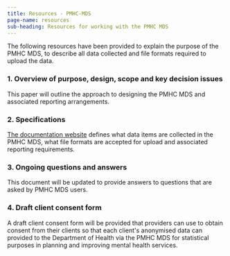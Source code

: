 ```yaml
---
title: Resources - PMHC-MDS
page-name: resources
sub-heading: Resources for working with the PMHC MDS
---
```


The following resources have been provided to explain the purpose of the PMHC
MDS, to describe all data collected and file formats required to upload the
data.

### 1. Overview of purpose, design, scope and key decision issues
This paper will outline the approach to designing the PMHC MDS and associated
reporting arrangements.

### 2. Specifications
[The documentation website](https://docs.pmhc-mds.com/) defines what data items
are collected in the PMHC MDS, what file formats are accepted for upload and
associated reporting requirements.

### 3. Ongoing questions and answers
This document will be updated to provide answers to questions that are asked by
PMHC MDS users.

### 4. Draft client consent form
A draft client consent form will be provided that providers can use to obtain
consent from their clients so that each client's anonymised data can provided
to the Department of Health via the PMHC MDS for statistical purposes in
planning and improving mental health services.

